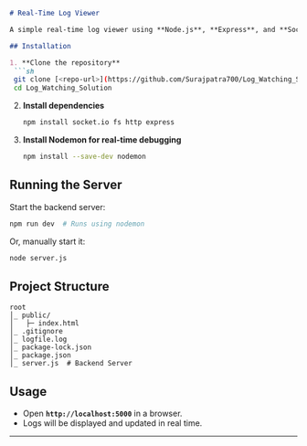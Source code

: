   ```markdown
# Real-Time Log Viewer  

A simple real-time log viewer using **Node.js**, **Express**, and **Socket.io**.

## Installation  

1. **Clone the repository**  
   ```sh
   git clone [<repo-url>](https://github.com/Surajpatra700/Log_Watching_Solution.git)
   cd Log_Watching_Solution
   ```

2. **Install dependencies**  
   ```sh
   npm install socket.io fs http express
   ```

3. **Install Nodemon for real-time debugging**  
   ```sh
   npm install --save-dev nodemon
   ```

## Running the Server  

Start the backend server:  
```sh
npm run dev  # Runs using nodemon  
```
Or, manually start it:  
```sh
node server.js
```

## Project Structure  

```
root  
│_ public/  
│   ├─ index.html  
│_ .gitignore  
│_ logfile.log  
│_ package-lock.json  
│_ package.json  
│_ server.js  # Backend Server  
```

## Usage  

- Open **`http://localhost:5000`** in a browser.  
- Logs will be displayed and updated in real time.  

---

